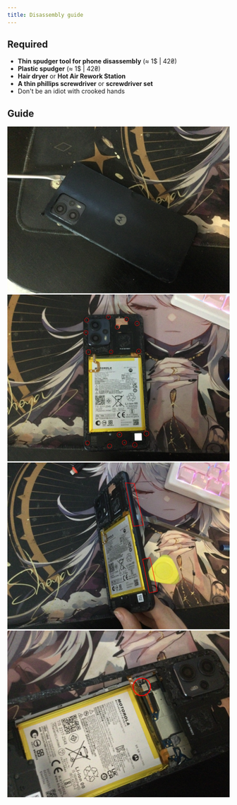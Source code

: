 ```yaml
---
title: Disassembly guide
---
```


## Required
- **Thin spudger tool for phone disassembly** (≈ 1$ | 42₴)
- **Plastic spudger** (≈ 1$ | 42₴)
- **Hair dryer** or **Hot Air Rework Station**
- **A thin phillips screwdriver** or **screwdriver set**
- Don't be an idiot with crooked hands

## Guide
![step1.JPG](../../static/assets/disassembly/step1.JPG)
![step2.JPG](../../static/assets/disassembly/step2.JPG)
![step2.JPG](../../static/assets/disassembly/step3.JPG)
![step2.JPG](../../static/assets/disassembly/step4.JPG)